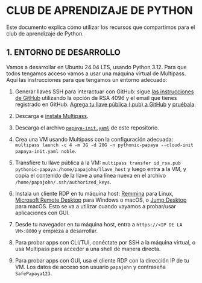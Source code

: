 # CLUB DE APRENDIZAJE DE PYTHON

Este documento explica cómo utilizar los recursos que compartimos para 
el club de aprendizaje de Python.

## 1. ENTORNO DE DESARROLLO

Vamos a desarrollar en Ubuntu 24.04 LTS, usando Python 3.12. Para que todos 
tengamos acceso vamos a usar una máquina virtual de Multipass. Aquí las instrucciones 
para que tengamos un entorno adecuado:

1. Generar llaves SSH para interactuar con GitHub: sigue [las instrucciones de GitHub](https://docs.github.com/en/authentication/connecting-to-github-with-ssh/generating-a-new-ssh-key-and-adding-it-to-the-ssh-agent) utilizando la opción de RSA 4096 y el email que tienes registrado en GitHub. [Agrega tu llave pública (.pub) a GitHub](https://docs.github.com/en/authentication/connecting-to-github-with-ssh/adding-a-new-ssh-key-to-your-github-account) y [pruébala](https://docs.github.com/en/authentication/connecting-to-github-with-ssh/testing-your-ssh-connection).

2. Descarga e [instala Multipass](https://multipass.run/install).

3. Descarga el archivo [`papaya-init.yaml`](papaya-init.yaml) de este repositorio.

4. Crea una VM usando Multipass con la configuración adecuada: `multipass launch -c 4 -m 3G -d 20G -n pythonic-papaya --cloud-init papaya-init.yaml noble`.

5. Transfiere tu llave pública a la VM: `multipass transfer id_rsa.pub pythonic-papaya:/home/papajohn/llave_host` y luego entra a la VM, y copia el contenido de la 
llave a una línea nueva en el archivo `/home/papajohn/.ssh/authorized_keys`.

6. Instala un cliente RDP en tu máquina host: [Remmina](https://remmina.org/) para Linux, [Microsoft Remote Desktop](https://apps.microsoft.com/detail/9wzdncrfj3ps?hl=en-US&gl=US) 
para Windows o macOS, o [Jump Desktop](https://apps.apple.com/ua/app/jump-desktop-rdp-vnc-fluid/id524141863?l=ru&mt=12) para macOS. Esto se va a utilizar cuando vayamos a 
probar/usar aplicaciones con GUI.

7. Desde tu navegador en tu máquina host, entra a `https://<IP DE LA VM>:8000` y empieza a desarrollar.

8. Para probar apps con CLI/TUI, conéctate por SSH a la máquina virtual, o usa Multipass para acceder a una shell de manera directa.

9. Para probar apps con GUI, usa el cliente RDP con la dirección IP de tu VM. Los datos de acceso son usuario `papajohn` y contraseña `SafePapaya123`.
